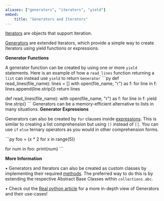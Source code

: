 ```yaml
---
aliases: ["generators", "iterators", "yield"]
embed:
    title: "Generators and Iterators"
---
```


[Iterators](https://docs.python.org/3/glossary.html#term-iterator) are objects that support iteration.

[Generators](https://docs.python.org/3/glossary.html#term-generator) are extended Iterators, which provide a simple way to create Iterators using yield functions or expressions.

**Generator Functions**

A generator function can be created by using one or more `yield` statements. Here is an example of how a `read_lines` function returning a `list` can instead use `yield` to return `Generator`
\```py
def read_lines(file_name):
    lines = []
    with open(file_name, "r") as f:
        for line in f:
            lines.append(line.strip())
    return lines

def read_lines(file_name):
    with open(file_name, "r") as f:
        for line in f:
            yield line.strip()
\```
Generators can be a memory-efficient alternative to lists in many situations.
**Generator Expressions**

Generators can also be created by `for` clauses inside [expressions](https://docs.python.org/3/glossary.html#term-generator-expression). This is similar to creating a list comprehension but using `()` instead of `[]`. You can use `if` `else` ternary operators as you would in other comprehension forms.

\```py
foo = (x * 2 for x in range(5))

for num in foo:
    print(num)
\```

**More Information**

• Generators and Iterators can also be created as custom classes by implementing their required [methods](https://docs.python.org/3/library/collections.abc.html#collections-abstract-base-classes-1). The preferred way to do this is by extending the respective Abstract Base Classes within `collections.abc`.

• Check out the [Real python article](https://realpython.com/introduction-to-python-generators/) for a more in-depth view of Generators and their use-cases!
